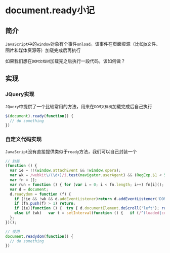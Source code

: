 # document.ready小记

## 简介
`JavaScript`中的`window`对象有个事件`onload`。该事件在页面资源（比如js文件、图片和媒体资源等）加载完成后再执行

如果我们想在`DOM文档树`加载完之后执行一段代码，该如何做？

## 实现
### JQuery实现
`JQuery`中提供了一个比较常用的方法，用来在`DOM文档树`加载完成后自己执行

```javascript
$(document).ready(function() {
  // do something
})
```

### 自定义代码实现
`JavaScript`没有直接提供类似于`ready`方法，我们可以自己封装一个

```javascript
// 封装
(function () {
  var ie = !!(window.attachEvent && !window.opera);
  var wk = /webkit\/(\d+)/i.test(navigator.userAgent) && (RegExp.$1 < 525);
  var fn = [];
  var run = function () { for (var i = 0; i < fn.length; i++) fn[i](); };
  var d = document;
  d.readydom = function (f) {
    if (!ie && !wk && d.addEventListener)return d.addEventListener('DOMContentLoaded', f, false);
    if (fn.push(f) > 1) return;
    if (ie)(function () {  try { d.documentElement.doScroll('left'); run(); } catch (err) { setTimeout(arguments.callee, 0); }   })();
    else if (wk)   var t = setInterval(function () {   if (/^(loaded|complete)$/.test(d.readyState)) clearInterval(t), run();   }, 0);
  };
})();

// 使用
document.readydom(function() {
  // do something
})
```

